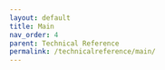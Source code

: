 ```yaml
---
layout: default
title: Main
nav_order: 4
parent: Technical Reference
permalink: /technicalreference/main/
---
```



